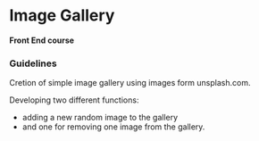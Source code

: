 # Image Gallery

<b> Front End course </b>

### Guidelines

Cretion of simple image gallery using images form unsplash.com. 

Developing two different functions: 

- adding a new random image to the gallery 
-  and one for removing one image from the gallery.

